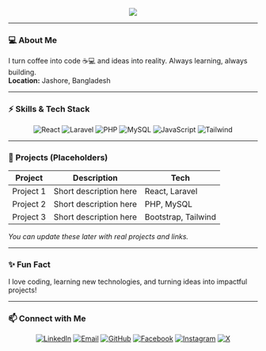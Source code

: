 <p align="center">
  <img src="https://readme-typing-svg.herokuapp.com?font=Fira+Code&size=25&center=true&vCenter=true&width=500&lines=Hi+👋,+I'm+MD+Rakibul+Islam;Junior+Software+Engineer;Web+Developer"/>
</p>

---

### 💻 About Me
I turn coffee into code ☕💻 and ideas into reality. Always learning, always building.  
**Location:** Jashore, Bangladesh  

---

### ⚡ Skills & Tech Stack
<p align="center">
  <img alt="React" src="https://img.shields.io/badge/React-61DAFB?style=for-the-badge&logo=react&logoColor=black"/>
  <img alt="Laravel" src="https://img.shields.io/badge/Laravel-FF2D20?style=for-the-badge&logo=laravel&logoColor=white"/>
  <img alt="PHP" src="https://img.shields.io/badge/PHP-777BB4?style=for-the-badge&logo=php&logoColor=white"/>
  <img alt="MySQL" src="https://img.shields.io/badge/MySQL-4479A1?style=for-the-badge&logo=mysql&logoColor=white"/>
  <img alt="JavaScript" src="https://img.shields.io/badge/JavaScript-F7DF1E?style=for-the-badge&logo=javascript&logoColor=black"/>
  <img alt="Tailwind" src="https://img.shields.io/badge/Tailwind-06B6D4?style=for-the-badge&logo=tailwind-css&logoColor=white"/>
</p>

---

### 🚀 Projects (Placeholders)
| Project | Description | Tech |
|---------|-------------|------|
| Project 1 | Short description here | React, Laravel |
| Project 2 | Short description here | PHP, MySQL |
| Project 3 | Short description here | Bootstrap, Tailwind |

*You can update these later with real projects and links.*  

---

### ✨ Fun Fact
I love coding, learning new technologies, and turning ideas into impactful projects!  

---

### 📫 Connect with Me
<p align="center">
  <a href="https://www.linkedin.com/in/rakibul2242/"><img src="https://img.shields.io/badge/LinkedIn-Rakibul-blue?style=for-the-badge&logo=linkedin" alt="LinkedIn"/></a>
  <a href="mailto:mdrakibulislam2242@gmail.com"><img src="https://img.shields.io/badge/Email-Email-red?style=for-the-badge&logo=gmail" alt="Email"/></a>
  <a href="https://github.com/Rakibul2242"><img src="https://img.shields.io/badge/GitHub-Rakibul-black?style=for-the-badge&logo=github" alt="GitHub"/></a>
  <a href="https://www.facebook.com/rakibul0224"><img src="https://img.shields.io/badge/Facebook-Rakibul-blue?style=for-the-badge&logo=facebook" alt="Facebook"/></a>
  <a href="https://www.instagram.com/rakibul0224/"><img src="https://img.shields.io/badge/Instagram-Rakibul-purple?style=for-the-badge&logo=instagram" alt="Instagram"/></a>
  <a href="https://x.com/Rakibul_002"><img src="https://img.shields.io/badge/X-Rakibul-blue?style=for-the-badge&logo=twitter" alt="X"/></a>
</p>
